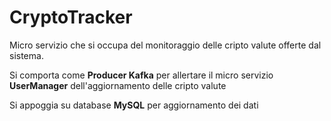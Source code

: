 # CryptoTracker

Micro servizio che si occupa del monitoraggio delle cripto valute offerte dal sistema.

Si comporta come **Producer Kafka** per allertare il micro servizio **UserManager** dell'aggiornamento delle cripto valute

Si appoggia su database **MySQL** per aggiornamento dei dati